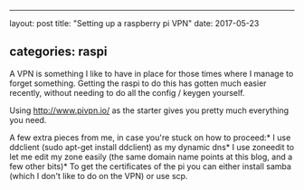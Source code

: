 ---

layout: post title: "Setting up a raspberry pi VPN" date: 2017-05-23

categories: raspi
-----------------

A VPN is something I like to have in place for those times where I manage to forget something. Getting the raspi to do this has gotten much easier recently, without needing to do all the config / keygen yourself.

Using http://www.pivpn.io/ as the starter gives you pretty much everything you need.

A few extra pieces from me, in case you're stuck on how to proceed:* I use ddclient (sudo apt-get install ddclient) as my dynamic dns* I use zoneedit to let me edit my zone easily (the same domain name points at this blog, and a few other bits)* To get the certificates of the pi you can either install samba (which I don't like to do on the VPN) or use scp.
